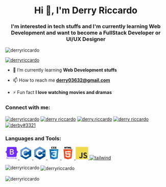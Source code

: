 <h1 align="center">Hi 👋, I'm Derry Riccardo</h1>
<h3 align="center">I'm interested in tech stuffs and I'm currently learning Web Development and want to become a FullStack Developer or UI/UX Designer</h3>

<p align="left"> <img src="https://komarev.com/ghpvc/?username=derryriccardo&label=Profile%20views&color=0e75b6&style=flat" alt="derryriccardo" /> </p>

<p align="left"> <a href="https://twitter.com/derryriccardo" target="blank"><img src="https://img.shields.io/twitter/follow/derryriccardo?logo=twitter&style=for-the-badge" alt="derryriccardo" /></a> </p>

- 🌱 I’m currently learning **Web Development stuffs**

- 📫 How to reach me **derry03632@gmail.com**

- ⚡ Fun fact **I love watching movies and dramas**

<h3 align="left">Connect with me:</h3>
<p align="left">
<a href="https://twitter.com/derryriccardo" target="blank"><img align="center" src="https://raw.githubusercontent.com/rahuldkjain/github-profile-readme-generator/master/src/images/icons/Social/twitter.svg" alt="derryriccardo" height="30" width="40" /></a>
<a href="https://www.linkedin.com/in/derry-riccardo-9b0b34205/" target="blank"><img align="center" src="https://raw.githubusercontent.com/rahuldkjain/github-profile-readme-generator/master/src/images/icons/Social/linked-in-alt.svg" alt="derry riccardo" height="30" width="40" /></a>
<a href="https://instagram.com/derry.riccardo" target="blank"><img align="center" src="https://raw.githubusercontent.com/rahuldkjain/github-profile-readme-generator/master/src/images/icons/Social/instagram.svg" alt="derry.riccardo" height="30" width="40" /></a>
<a href="https://www.youtube.com/@derryriccardo" target="blank"><img align="center" src="https://raw.githubusercontent.com/rahuldkjain/github-profile-readme-generator/master/src/images/icons/Social/youtube.svg" alt="derry riccardo" height="30" width="40" /></a>
<a href="https://discord.gg/Derby#3321" target="blank"><img align="center" src="https://raw.githubusercontent.com/rahuldkjain/github-profile-readme-generator/master/src/images/icons/Social/discord.svg" alt="derby#3321" height="30" width="40" /></a>
</p>

<h3 align="left">Languages and Tools:</h3>
<p align="left"> <a href="https://getbootstrap.com" target="_blank" rel="noreferrer"> <img src="https://raw.githubusercontent.com/devicons/devicon/master/icons/bootstrap/bootstrap-plain-wordmark.svg" alt="bootstrap" width="40" height="40"/> </a> <a href="https://www.cprogramming.com/" target="_blank" rel="noreferrer"> <img src="https://raw.githubusercontent.com/devicons/devicon/master/icons/c/c-original.svg" alt="c" width="40" height="40"/> </a> <a href="https://www.w3schools.com/cpp/" target="_blank" rel="noreferrer"> <img src="https://raw.githubusercontent.com/devicons/devicon/master/icons/cplusplus/cplusplus-original.svg" alt="cplusplus" width="40" height="40"/> </a> <a href="https://www.w3schools.com/css/" target="_blank" rel="noreferrer"> <img src="https://raw.githubusercontent.com/devicons/devicon/master/icons/css3/css3-original-wordmark.svg" alt="css3" width="40" height="40"/> </a> <a href="https://www.w3.org/html/" target="_blank" rel="noreferrer"> <img src="https://raw.githubusercontent.com/devicons/devicon/master/icons/html5/html5-original-wordmark.svg" alt="html5" width="40" height="40"/> </a> <a href="https://developer.mozilla.org/en-US/docs/Web/JavaScript" target="_blank" rel="noreferrer"> <img src="https://raw.githubusercontent.com/devicons/devicon/master/icons/javascript/javascript-original.svg" alt="javascript" width="40" height="40"/> </a> <a href="https://tailwindcss.com/" target="_blank" rel="noreferrer"> <img src="https://www.vectorlogo.zone/logos/tailwindcss/tailwindcss-icon.svg" alt="tailwind" width="40" height="40"/> </a> </p>

<p><img align="left" src="https://github-readme-stats.vercel.app/api/top-langs?username=derryriccardo&show_icons=true&locale=en&layout=compact" alt="derryriccardo" /></p>

<p>&nbsp;<img align="center" src="https://github-readme-stats.vercel.app/api?username=derryriccardo&show_icons=true&locale=en" alt="derryriccardo" /></p>

<p><img align="center" src="https://github-readme-streak-stats.herokuapp.com/?user=derryriccardo&" alt="derryriccardo" /></p>
